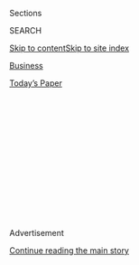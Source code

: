 <div id="app">

<div>

<div>

<div>

<div class="NYTAppHideMasthead css-1q2w90k e1suatyy0">

<div class="section css-ui9rw0 e1suatyy2">

<div class="css-eph4ug er09x8g0">

<div class="css-6n7j50">

</div>

<span class="css-1dv1kvn">Sections</span>

<div class="css-10488qs">

<span class="css-1dv1kvn">SEARCH</span>

</div>

[Skip to content](#site-content)[Skip to site index](#site-index)

</div>

<div id="masthead-section-label" class="css-1wr3we4 eaxe0e00">

[Business](https://www.nytimes.com/section/business)

</div>

<div class="css-10698na e1huz5gh0">

</div>

</div>

<div id="masthead-bar-one" class="section hasLinks css-15hmgas e1csuq9d3">

<div class="css-uqyvli e1csuq9d0">

</div>

<div class="css-1uqjmks e1csuq9d1">

</div>

<div class="css-9e9ivx">

[](https://myaccount.nytimes.com/auth/login?response_type=cookie&client_id=vi)

</div>

<div class="css-1bvtpon e1csuq9d2">

[Today’s Paper](https://www.nytimes.com/section/todayspaper)

</div>

</div>

</div>

</div>

<div data-aria-hidden="false">

<div id="site-content" role="main">

<div>

<div class="css-1aor85t" style="opacity:0.000000001;z-index:-1;visibility:hidden">

<div class="css-1hqnpie">

<div class="css-epjblv">

<span class="css-17xtcya">[Business](/section/business)</span><span class="css-x15j1o">|</span><span class="css-fwqvlz">Talks
Implode During a Day of Chaos; Fate of Bailout Plan Remains
Unresolved</span>

</div>

<div class="css-k008qs">

<div class="css-1iwv8en">

<span class="css-18z7m18"></span>

<div>

</div>

</div>

<span class="css-1n6z4y"></span>

<div class="css-1705lsu">

<div class="css-4xjgmj">

<div class="css-4skfbu" role="toolbar" data-aria-label="Social Media Share buttons, Save button, and Comments Panel with current comment count" data-testid="share-tools">

  - 
  - 
  - 
  - 
    
    <div class="css-6n7j50">
    
    </div>

  - 
  - 

</div>

</div>

</div>

</div>

</div>

</div>

<div id="NYT_TOP_BANNER_REGION" class="css-13pd83m">

</div>

<div id="top-wrapper" class="css-1sy8kpn">

<div id="top-slug" class="css-l9onyx">

Advertisement

</div>

[Continue reading the main story](#after-top)

<div class="ad top-wrapper" style="text-align:center;height:100%;display:block;min-height:250px">

<div id="top" class="place-ad" data-position="top" data-size-key="top">

</div>

</div>

<div id="after-top">

</div>

</div>

<div id="sponsor-wrapper" class="css-1hyfx7x">

<div id="sponsor-slug" class="css-19vbshk">

Supported by

</div>

[Continue reading the main story](#after-sponsor)

<div id="sponsor" class="ad sponsor-wrapper" style="text-align:center;height:100%;display:block">

</div>

<div id="after-sponsor">

</div>

</div>

<div class="css-1vkm6nb ehdk2mb0">

# Talks Implode During a Day of Chaos; Fate of Bailout Plan Remains Unresolved

</div>

<div class="css-79elbk" data-testid="photoviewer-wrapper">

<div class="css-z3e15g" data-testid="photoviewer-wrapper-hidden">

</div>

<div class="css-1a48zt4 ehw59r15" data-testid="photoviewer-children">

![<span class="css-16f3y1r e13ogyst0" data-aria-hidden="true">Representative
Barney Frank, the chairman of the House Financial Services Committee,
left, and Senator Christopher J. Dodd, chairman of the Senate banking
committee, spoke to
reporters.</span><span class="css-cnj6d5 e1z0qqy90" itemprop="copyrightHolder"><span class="css-1ly73wi e1tej78p0">Credit...</span><span><span>Mitch
Dumke/Reuters</span></span></span>](https://static01.nyt.com/images/2008/09/25/business/26abush4_600.jpg?quality=75&auto=webp&disable=upscale)

</div>

</div>

<div class="css-xt80pu e12qa4dv0">

<div class="css-18e8msd">

<div class="css-vp77d3 epjyd6m0">

<div class="css-1baulvz">

By [<span class="css-1baulvz" itemprop="name">David M.
Herszenhorn</span>](https://www.nytimes.com/by/david-m-herszenhorn),
[<span class="css-1baulvz" itemprop="name">Carl
Hulse</span>](https://www.nytimes.com/by/carl-hulse) and
[<span class="css-1baulvz last-byline" itemprop="name">Sheryl Gay
Stolberg</span>](https://www.nytimes.com/by/sheryl-gay-stolberg)

</div>

</div>

  - Sept. 25, 2008

  - 
    
    <div class="css-4xjgmj">
    
    <div class="css-d8bdto" role="toolbar" data-aria-label="Social Media Share buttons, Save button, and Comments Panel with current comment count" data-testid="share-tools">
    
      - 
      - 
      - 
      - 
        
        <div class="css-6n7j50">
        
        </div>
    
      - 
      - 
    
    </div>
    
    </div>

</div>

</div>

<div class="section meteredContent css-1r7ky0e" name="articleBody" itemprop="articleBody">

<div class="css-1fanzo5 StoryBodyCompanionColumn">

<div class="css-53u6y8">

*This article was reported by* ****David M. Herszenhorn***,* ****Carl
Hulse**** *and* ****Sheryl Gay Stolberg**** *and written by Ms.
Stolberg.*

WASHINGTON — The day began with an agreement that Washington hoped would
end the financial crisis that has gripped the nation. It dissolved into
a verbal brawl in the Cabinet Room of the White House, urgent warnings
from the president and pleas from a Treasury secretary who knelt before
the House speaker and appealed for her support.

“If money isn’t loosened up, this sucker could go down,” President Bush
declared Thursday as he watched the $700 billion bailout package fall
apart before his eyes, according to one person in the room.

It was an implosion that spilled out from behind closed doors into
public view in a way rarely seen in Washington.

</div>

</div>

<div class="css-1fanzo5 StoryBodyCompanionColumn">

<div class="css-53u6y8">

By 10:30 p.m., after another round of talks, Congressional negotiators
gave up for the night and said they would try again on Friday. Left
uncertain was the fate of the bailout, which the White House says is
urgently needed to fix broken financial and credit markets, as well as
whether the first presidential debate would go forward as planned Friday
night in Mississippi.

When Congressional leaders and Senators John McCain and Barack Obama,
the two major party presidential candidates, trooped to the White House
on Thursday afternoon, most signs pointed toward a bipartisan agreement
on a grand compromise that could be accepted by all sides and signed
into law by the weekend. It was intended to pump billions of dollars
into the financial system, restoring liquidity and keeping credit
flowing to businesses and consumers.

“We’re in a serious economic crisis,” Mr. Bush told reporters as the
meeting began shortly before 4 p.m. in the Cabinet Room, adding, “My
hope is we can reach an agreement very shortly.”

But once the doors closed, the smooth-talking House Republican leader,
John A. Boehner of Ohio, surprised many in the room by declaring that
his caucus could not support the plan to allow the government to buy
distressed mortgage assets from ailing financial companies.

Mr. Boehner pressed an alternative that involved a smaller role for the
government, and Mr. McCain, whose support of the deal is critical if
fellow Republicans are to sign on, declined to take a stand.

</div>

</div>

<div class="css-1fanzo5 StoryBodyCompanionColumn">

<div class="css-53u6y8">

The talks broke up in angry recriminations, according to accounts
provided by a participant and others who were briefed on the session,
and were followed by dueling news conferences and interviews rife with
partisan finger-pointing.

Friday morning, on CBS’s “The Early Show,” Representative Barney Frank
of Massachusetts, the lead Democratic negotiator, said the bailout had
been derailed by internal Republican politics.

“I didn’t know I was going to be the referee for an internal G.O.P.
ideological civil war,” Mr. Frank said, according to The A.P.Thursday,
in the Roosevelt Room after the session, the Treasury secretary, Henry
M. Paulson Jr., literally bent down on one knee as he pleaded with Nancy
Pelosi, the House Speaker, not to “blow it up” by withdrawing her
party’s support for the package over what Ms. Pelosi derided as a
Republican betrayal.

“I didn’t know you were Catholic,” Ms. Pelosi said, a wry reference to
Mr. Paulson’s kneeling, according to someone who observed the exchange.
She went on: “It’s not me blowing this up, it’s the Republicans.”

Mr. Paulson sighed. “I know. I know.”

It was the very outcome the White House had said it intended to avoid,
with partisan presidential politics appearing to trample what had been
exceedingly delicate Congressional negotiations.

Senator Christopher J. Dodd, Democrat of Connecticut and chairman of the
Senate banking committee, denounced the session as “a rescue plan for
John McCain,” and proclaimed it a waste of precious hours that could
have been spent negotiating.

But a top aide to Mr. Boehner said it was Democrats who had done the
political posturing. The aide, Kevin Smith, said Republicans revolted,
in part, because they were chafing at what they saw as an attempt by
Democrats to jam through an agreement on the bailout early Thursday and
deny Mr. McCain an opportunity to participate in the agreement.

</div>

</div>

<div class="css-1fanzo5 StoryBodyCompanionColumn">

<div class="css-53u6y8">

The day seemed to hold promise as it began. On Wednesday night, Mr. Bush
had delivered a prime-time televised address to the nation, warning that
”our country could experience a long and painful recession” if lawmakers
did not act quickly to pass a huge Wall Street bailout plan.

After spending Thursday morning behind closed doors, senior lawmakers
from both parties emerged shortly before 1 p.m. in the ornate painted
corridors on the first floor of the Capitol to herald their agreement on
the broad outlines of a deal.

They said the legislation, which would authorize unprecedented
government intervention to buy distressed debt from private firms, would
include limits on pay packages for executives of some firms that seek
assistance and a mechanism for the government to take an equity stake in
some of the firms, so taxpayers have a chance to profit if the bailout
plan works.

“I now expect we will indeed have a plan that can pass the House, pass
the Senate, be signed by the president, and bring a sense of certainty
to this crisis that is still roiling in the markets,” said Robert F.
Bennett, Republican of Utah, a member of the banking committee.

He made a point of describing that meeting as free of political
maneuvering. “It was one of the most productive sessions in that regard
that I have participated in since I have been in the Senate,” Mr.
Bennett said.

But a few blocks away, a senior House Republican lawmaker was at a
luncheon with reporters, saying his caucus would never go along with the
deal. This Republican said Representative Eric Cantor of Virginia, the
chief deputy whip, was circulating an alternative course that would rely
on government-backed insurance, not taxpayer-financed purchase of
mortgage assets.

He said the recalcitrant Republicans were calculating that Ms. Pelosi,
Democrat of California, would not want to leave her caucus politically
exposed in an election season by passing a bailout bill without
rank-and-file Republican support.

</div>

</div>

<div class="css-1fanzo5 StoryBodyCompanionColumn">

<div class="css-53u6y8">

“You can have all the meetings you want,” this Republican said,
referring to the White House session with Mr. Bush, the presidential
candidates and Congressional leaders, still hours away. “It comes to the
floor and the votes aren’t there. It won’t pass.”

House Republicans have spent days expressing their unease about a huge
government intervention, which they regard as a step down the path to
socialism.

Mr. Smith, the aide to Mr. Boehner, said the leader had directed a group
of Republicans a few days ago to see whether they could come up with
alternatives that relied less on tax funds in providing the rescue
package; that led to Mr. Cantor’s mortgage-insurance approach. He said
Mr. Boehner thought Mr. Cantor’s idea should be taken into consideration
in the talks.

At 4 p.m., Mr. Bush convened his meeting at the White House; Mr. McCain
had already met with House Republicans to hear their concerns. He later
said on ABC that he had known going into the White House that “there
never was a deal,” but he kept that sentiment to himself.

The meeting opened with Mr. Paulson, the chief architect of the bailout
plan, “giving a status report on the condition of the market,” Tony
Fratto, Mr. Bush’s deputy press secretary, said. Mr. Fratto said Mr.
Paulson warned in particular of the tightening of credit markets
overnight, adding, “that is something very much on his mind.”

Mr. McCain was at one end of the long conference table, Mr. Obama at the
other, with the president and senior Congressional leaders between them.
Participants said Mr. Obama peppered Mr. Paulson with questions, while
Mr. McCain said little. Outside the West Wing, a huge crowd of reporters
gathered in the driveway, anxiously awaiting an appearance by either
presidential candidate, with expectations running high.

Instead, the first politician to emerge was Senator Richard C. Shelby of
Alabama, the senior Republican on the banking committee, waving a sheet
of paper that he said detailed his own concerns. “The agreement,” Mr.
Shelby declared, ”is obviously no agreement.”

</div>

</div>

<div class="css-1fanzo5 StoryBodyCompanionColumn">

<div class="css-53u6y8">

Friday morning, on the CBS morning program, Mr. Shelby said, “Basically,
I believe the Paulson proposal is badly structured.”

“It does nothing basically for the stressed mortgage payer,” he said,
according to The A.P.

The House Republicans’ revolt shocked Democrats; the Senate majority
leader, Harry Reid of Nevada, said later that he was under the
impression that Mr. Boehner had been a strong advocate for moving
forward with the Paulson plan.

Mr. Frank, who attended the White House meeting, was shocked as well.
“We were ready to make a deal,” Mr. Frank said later.

At 8 p.m., an exasperated Mr. Frank walked back to the Rules Committee
room on the second floor of the Senate side of the Capitol, with a pack
of reporters on his heels. He was headed for another late-night meeting
with Mr. Paulson and many other lawmakers to see whether they could
restart the negotiations — and ward off a Friday morning bloodbath in
the markets.

Ms. Pelosi told reporters that she was open to considering ideas
proposed by the House Republicans. And Mr. McCain and Mr. Obama both
said they held out hope that a deal could be reached soon.

At the White House, Mr. Bush was holding fast to the approach that Mr.
Paulson has championed.

“In case there’s any confusion,” Mr. Fratto, the deputy press secretary,
wrote in an e-mail message. “The president supports the core of
Secretary Paulson’s plan.”

</div>

</div>

</div>

<div>

</div>

<div>

</div>

<div>

</div>

<div>

<div id="bottom-wrapper" class="css-1ede5it">

<div id="bottom-slug" class="css-l9onyx">

Advertisement

</div>

[Continue reading the main story](#after-bottom)

<div id="bottom" class="ad bottom-wrapper" style="text-align:center;height:100%;display:block;min-height:90px">

</div>

<div id="after-bottom">

</div>

</div>

</div>

</div>

</div>

## Site Index

<div>

</div>

## Site Information Navigation

  - [© <span>2020</span> <span>The New York Times
    Company</span>](https://help.nytimes.com/hc/en-us/articles/115014792127-Copyright-notice)

<!-- end list -->

  - [NYTCo](https://www.nytco.com/)
  - [Contact
    Us](https://help.nytimes.com/hc/en-us/articles/115015385887-Contact-Us)
  - [Work with us](https://www.nytco.com/careers/)
  - [Advertise](https://nytmediakit.com/)
  - [T Brand Studio](http://www.tbrandstudio.com/)
  - [Your Ad
    Choices](https://www.nytimes.com/privacy/cookie-policy#how-do-i-manage-trackers)
  - [Privacy](https://www.nytimes.com/privacy)
  - [Terms of
    Service](https://help.nytimes.com/hc/en-us/articles/115014893428-Terms-of-service)
  - [Terms of
    Sale](https://help.nytimes.com/hc/en-us/articles/115014893968-Terms-of-sale)
  - [Site Map](https://spiderbites.nytimes.com)
  - [Help](https://help.nytimes.com/hc/en-us)
  - [Subscriptions](https://www.nytimes.com/subscription?campaignId=37WXW)

</div>

</div>

</div>

</div>
